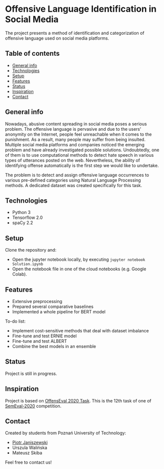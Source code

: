 # **Offensive Language Identification in Social Media**
The project presents a method of identification and categorization of offensive language used on social media platforms.

## Table of contents
* [General info](#general-info)
* [Technologies](#technologies)
* [Setup](#setup)
* [Features](#features)
* [Status](#status)
* [Inspiration](#inspiration)
* [Contact](#contact)

## General info

Nowadays, abusive content spreading in social media poses a serious problem. The offensive language is pervasive and due to the users' anonymity on the Internet, people feel unreachable when it comes to the punishment. As a result, many people may suffer from being insulted. Multiple social media platforms and companies noticed the emerging problem and have already investigated possible solutions. Undoubtedly, one of them is to use computational methods to detect hate speech in various types of utterances posted on the web. Nevertheless, the ability of identifying offense automatically is the first step we would like to undertake. 

The problem is to detect and assign offensive language occurrences to various pre-defined categories using Natural Language Processing methods. A dedicated dataset was created specifically for this task.

## Technologies
* Python 3
* Tensorflow 2.0
* spaCy 2.2

## Setup
Clone the repository and:
* Open the jupyter notebook locally, by executing `jupyter notebook Solution.ipynb`
* Open the notebook file in one of the cloud notebooks (e.g. Google Colab).

## Features
* Extensive preprocessing
* Prepared several comparative baselines
* Implemented a whole pipeline for BERT model

To-do list:
* Implement cost-sensitive methods that deal with dataset imbalance
* Fine-tune and test ERNIE model
* Fine-tune and test ALBERT
* Combine the best models in an ensemble

## Status
Project is still in progress.

## Inspiration
Project is based on [OffensEval 2020 Task](https://sites.google.com/site/offensevalsharedtask/). This is the 12th task of one of [SemEval-2020](http://alt.qcri.org/semeval2020/) competition.

## Contact
Created by students from Poznań University of Technology:
* [Piotr Janiszewski](mailto:1piotr.janiszewski@gmail.com)
* Urszula Walińska
* Mateusz Skiba

Feel free to contact us!

